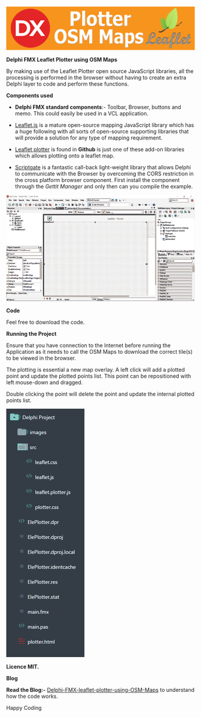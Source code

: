 ![](media/5a9368b150335a77ae5e3bba1f1dc7ce.png)

**Delphi FMX Leaflet Plotter using OSM Maps**

By making use of the Leaflet Plotter open source JavaScript libraries, all the
processing is performed in the browser without having to create an extra Delphi
layer to code and perform these functions.

**Components used**

-   **Delphi FMX standard components**:- Toolbar, Browser, buttons and memo.
    This could easily be used in a VCL application.

-   [Leaflet.js](https://leafletjs.com) is a mature open-source mapping
    JavaScript library which has a huge following with all sorts of open-source
    supporting libraries that will provide a solution for any type of mapping
    requirement.

-   [Leaflet plotter](https://github.com/scripter-co/leaflet-plotter) is found
    in **Github** is just one of these add-on libraries which allows plotting
    onto a leaflet map.

-   [Scriptgate](https://bitbucket.org/freeonterminate/scriptgate) is a
    fantastic call-back light-weight library that allows Delphi to communicate
    with the Browser by overcoming the CORS restriction in the cross platform
    browser component. First install the component through the *Gettit Manager*
    and only then can you compile the example.

![](media/329addd1c08069400ce1c96b045951ea.gif)

**Code**

Feel free to download the code.

**Running the Project**

Ensure that you have connection to the Internet before running the Application
as it needs to call the OSM Maps to download the correct tile(s) to be viewed in
the browser.

The plotting is essential a new map overlay. A left click will add a plotted
point and update the plotted points list. This point can be repositioned with
left mouse-down and dragged.

Double clicking the point will delete the point and update the internal plotted
points list.

![](media/a2e28ae60406cc617ed44893bcd2905d.png)

**Licence MIT.**

**Blog**

**Read the Blog:-**
[Delphi-FMX-leaflet-plotter-using-OSM-Maps](https://bayeseanblog.com/blog/delphi-fmx-leaflet-plotter-using-osm-maps/25) to understand how
the code works.

Happy Coding
